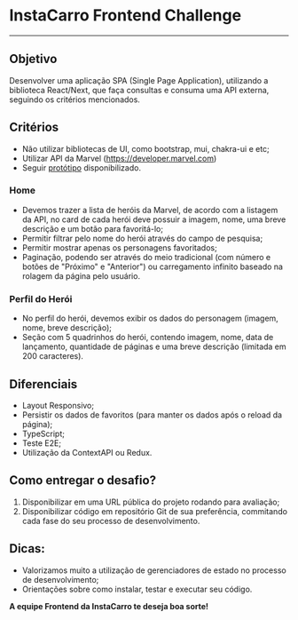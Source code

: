 # InstaCarro Frontend Challenge
---

## Objetivo
Desenvolver uma aplicação SPA (Single Page Application), utilizando a biblioteca React/Next, que faça consultas e consuma uma API externa, seguindo os critérios mencionados.

## Critérios
- Não utilizar bibliotecas de UI, como bootstrap, mui, chakra-ui e etc;
- Utilizar API da Marvel (https://developer.marvel.com)
- Seguir [protótipo](https://www.figma.com/file/XhQN5f4SoezrsDxRiR6PU3/InstaCarro---Challenge-Frontend-React?type=design&node-id=0%3A1&mode=design&t=chQ0rPpqypCeITQg-1) disponibilizado.

### Home
- Devemos trazer a lista de heróis da Marvel, de acordo com a listagem da API, no card de cada herói deve possuir a imagem, nome, uma breve descrição e um botão para favoritá-lo;
- Permitir filtrar pelo nome do herói através do campo de pesquisa;
- Permitir mostrar apenas os personagens favoritados;
- Paginação, podendo ser através do meio tradicional (com número e botões de "Próximo" e "Anterior") ou carregamento infinito baseado na rolagem da página pelo usuário.

### Perfil do Herói
- No perfil do herói, devemos exibir os dados do personagem (imagem, nome, breve descrição);
- Seção com 5 quadrinhos do herói, contendo imagem, nome, data de lançamento, quantidade de páginas e uma breve descrição (limitada em 200 caracteres).


## Diferenciais
- Layout Responsivo;
- Persistir os dados de favoritos (para manter os dados após o reload da página);
- TypeScript;
- Teste E2E;
- Utilização da ContextAPI ou Redux.

## Como entregar o desafio?
1. Disponibilizar em uma URL pública do projeto rodando para avaliação;
2. Disponibilizar código em repositório Git de sua preferência, commitando cada fase do seu processo de desenvolvimento.

## Dicas:

- Valorizamos muito a utilização de gerenciadores de estado no processo de desenvolvimento;
- Orientações sobre como instalar, testar e executar seu código.

**A equipe Frontend da InstaCarro te deseja boa sorte!**
